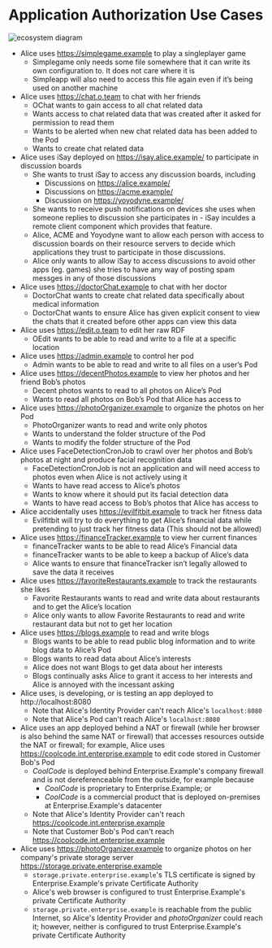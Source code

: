 # Application Authorization Use Cases

![ecosystem diagram](https://raw.githubusercontent.com/solid/app-authorization-panel/master/archive/app-auth-uc.png)

 - Alice uses https://simplegame.example to play a singleplayer game
    - Simplegame only needs some file somewhere that it can write its own configuration to. It does not care where it is
    - Simpleapp will also need to access this file again even if it’s being used on another machine
 - Alice uses https://chat.o.team to chat with her friends
    - OChat wants to gain access to all chat related data
    - Wants access to chat related data that was created after it asked for permission to read them
    - Wants to be alerted when new chat related data has been added to the Pod
    - Wants to create chat related data
- Alice uses iSay deployed on https://isay.alice.example/ to participate in discussion boards
  - She wants to trust iSay to access any discussion boards, including
    - Discussions on https://alice.example/
    - Discussions on https://acme.example/
    - Discussion on https://yoyodyne.example/
  - She wants to receive push notifications on devices she uses when someone replies to discussion she participates in - iSay inculdes a remote client component which provides that feature.
  - Alice, ACME and Yoyodyne want to allow each person with access to discussion boards on their resource servers to decide which applications they trust to participate in those discussions.
  - Alice only wants to allow iSay to access discussions to avoid other apps (eg. games) she tries to have any way of posting spam messges in any of those discussions
 - Alice uses https://doctorChat.example to chat with her doctor
    - DoctorChat wants to create chat related data specifically about medical information
    - DoctorChat wants to ensure Alice has given explicit consent to view the chats that it created before other apps can view this data
 - Alice uses https://edit.o.team to edit her raw RDF
    - OEdit wants to be able to read and write to a file at a specific location
 - Alice uses https://admin.example to control her pod
    - Admin wants to be able to read and write to all files on a user’s Pod
 - Alice uses https://decentPhotos.example to view her photos and her friend Bob’s photos
    - Decent photos wants to read to all photos on Alice’s Pod
    - Wants to read all photos on Bob’s Pod that Alice has access to
 - Alice uses https://photoOrganizer.example to organize the photos on her Pod
    - PhotoOrganizer wants to read and write only photos
    - Wants to understand the folder structure of the Pod
    - Wants to modify the folder structure of the Pod
 - Alice uses FaceDetectionCronJob to crawl over her photos and Bob’s photos at night and produce facial recognition data
    - FaceDetectionCronJob is not an application and will need access to photos even when Alice is not actively using it
    - Wants to have read access to Alice’s photos
    - Wants to know where it should put its facial detection data
    - Wants to have read access to Bob’s photos that Alice has access to
 - Alice accidentally uses https://evilfitbit.example to track her fitness data
    - Evilfitbit will try to do everything to get Alice’s financial data while pretending to just track her fitness data (This should not be allowed)
 - Alice uses https://financeTracker.example to view her current finances
    - financeTracker wants to be able to read Alice’s Financial data
    - financeTracker wants to be able to keep a backup of Alice’s data
    - Alice wants to ensure that financeTracker isn’t legally allowed to save the data it receives
 - Alice uses https://favoriteRestaurants.example to track the restaurants she likes
    - Favorite Restaurants wants to read and write data about restaurants and to get the Alice’s location
    - Alice only wants to allow Favorite Restaurants to read and write restaurant data but not to get her location
 - Alice uses https://blogs.example to read and write blogs
    - Blogs wants to be able to read public blog information and to write blog data to Alice’s Pod
    - Blogs wants to read data about Alice’s interests
    - Alice does not want Blogs to get data about her interests
    - Blogs continually asks Alice to grant it access to her interests and Alice is annoyed with the incessant asking
 - Alice uses, is developing, or is testing an app deployed to http://localhost:8080
    - Note that Alice's Identity Provider can't reach Alice's `localhost:8080`
    - Note that Alice's Pod can't reach Alice's `localhost:8080`
 - Alice uses an app deployed behind a NAT or firewall (while her browser is also behind the same NAT or firewall) that accesses resources outside the NAT or firewall; for example, Alice uses https://coolcode.int.enterprise.example to edit code stored in Customer Bob's Pod
    - *CoolCode* is deployed behind Enterprise.Example's company firewall and is not dereferenceable from the outside, for example because
      - *CoolCode* is proprietary to Enterprise.Example; or
      - *CoolCode* is a commercial product that is deployed on-premises at Enterprise.Example's datacenter
    - Note that Alice's Identity Provider can't reach https://coolcode.int.enterprise.example
    - Note that Customer Bob's Pod can't reach https://coolcode.int.enterprise.example
 - Alice uses https://photoOrganizer.example to organize photos on her company's private storage server https://storage.private.enterprise.example
    - `storage.private.enterprise.example`'s TLS certificate is signed by Enterprise.Example's private Certificate Authority
    - Alice's web browser is configured to trust Enterprise.Example's private Certificate Authority
    - `storage.private.enterprise.example` is reachable from the public Internet, so Alice's Identity Provider and *photoOrganizer* could reach it; however, neither is configured to trust Enterprise.Example's private Certificate Authority
